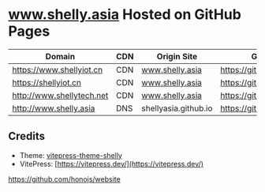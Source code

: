 # www.shelly.asia Hosted on GitHub Pages

| Domain                    | CDN | Origin Site          | GitHub Pages of                  |
| ------------------------- | --- | -------------------- | -------------------------------- |
| https://www.shellyiot.cn  | CDN | www.shelly.asia      | https://github.com/shellyiot/www |
| https://shellyiot.cn      | CDN | www.shelly.asia      | https://github.com/shellyiot/www |
| http://www.shellytech.net | CDN | www.shelly.asia      | https://github.com/shellyiot/www |
| http://www.shelly.asia    | DNS | shellyasia.github.io | https://github.com/shellyiot/www |

## Credits

- Theme: [vitepress-theme-shelly](https://www.shellyiot.cn/shelly-theme-demo)
- VitePress: [https://vitepress.dev/](https://vitepress.dev/)

https://github.com/honojs/website

